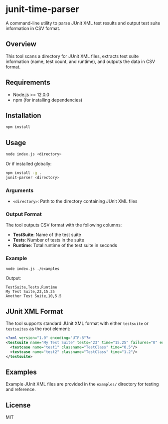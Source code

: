 # junit-time-parser

A command-line utility to parse JUnit XML test results and output test suite information in CSV format.

## Overview

This tool scans a directory for JUnit XML files, extracts test suite information (name, test count, and runtime), and outputs the data in CSV format.

## Requirements

- Node.js >= 12.0.0
- npm (for installing dependencies)

## Installation

```bash
npm install
```

## Usage

```bash
node index.js <directory>
```

Or if installed globally:

```bash
npm install -g .
junit-parser <directory>
```

### Arguments

- `<directory>`: Path to the directory containing JUnit XML files

### Output Format

The tool outputs CSV format with the following columns:
- **TestSuite**: Name of the test suite
- **Tests**: Number of tests in the suite
- **Runtime**: Total runtime of the test suite in seconds

### Example

```bash
node index.js ./examples
```

Output:
```csv
TestSuite,Tests,Runtime
My Test Suite,23,15.25
Another Test Suite,10,5.5
```

## JUnit XML Format

The tool supports standard JUnit XML format with either `testsuite` or `testsuites` as the root element:

```xml
<?xml version="1.0" encoding="UTF-8"?>
<testsuite name="My Test Suite" tests="23" time="15.25" failures="0" errors="0">
  <testcase name="test1" classname="TestClass" time="0.5"/>
  <testcase name="test2" classname="TestClass" time="1.2"/>
</testsuite>
```

## Examples

Example JUnit XML files are provided in the `examples/` directory for testing and reference.

## License

MIT